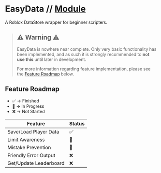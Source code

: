 # EasyData // [Module](https://www.roblox.com/library/14368101542/EasyData)

A Roblox DataStore wrapper for beginner scripters.

> ## ⚠️ Warning ⚠️
> EasyData is nowhere near complete. Only very basic functionality has been implemented, and as such it is strongly recommended to **not use this** until later in development.
> 
> For more information regarding feature implementation, please see the [Feature Roadmap](#roadmap) below.

## Feature Roadmap
 - ✅ -> Finished
 - 🔶 -> In Progress
 - ❌ -> Not Started

| Feature                   | Status |
| ---------                 | ------ |
| Save/Load Player Data     | ✅ |
| Limit Awareness           | 🔶 |
| Mistake Prevention        | 🔶 |
| Friendly Error Output     | ❌ |
| Get/Update Leaderboard    | ❌ |